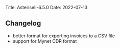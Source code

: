 Title: Asterisell-6.5.0
Date: 2022-07-13

## Changelog

* better format for exporting invoices to a CSV file
* support for Mynet CDR format